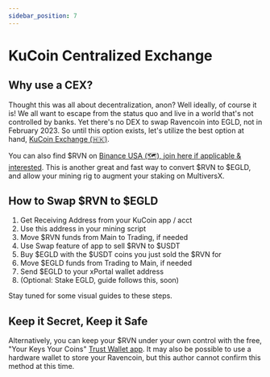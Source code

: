 ```yaml
---
sidebar_position: 7
---
```


# KuCoin Centralized Exchange

## Why use a CEX?

Thought this was all about decentralization, anon? Well ideally, of course it is! We all want to escape from the status quo and live in a world that's not controlled by banks. Yet there's no DEX to swap Ravencoin into EGLD, not in February 2023. So until this option exists, let's utilize the best option at hand, [KuCoin Exchange \(🇭🇰\)](https://www.kucoin.com/ucenter/signup?rcode=r3JHB3C&lang=en_US&utm_source=friendInvite).

You can also find $RVN on [Binance USA \(🗺️\), join here if applicable & interested](https://accounts.binance.us/en/register?ref=52116724). This is another great and fast way to convert $RVN to $EGLD, and allow your mining rig to augment your staking on MultiversX.


## How to Swap $RVN to $EGLD
1. Get Receiving Address from your KuCoin app / acct
2. Use this address in your mining script
3. Move $RVN funds from Main to Trading, if needed 
4. Use Swap feature of app to sell $RVN to $USDT
5. Buy $EGLD with the $USDT coins you just sold the $RVN for
5. Move $EGLD funds from Trading to Main, if needed
6. Send $EGLD to your xPortal wallet address
7. (Optional: Stake EGLD, guide follows this, soon)

Stay tuned for some visual guides to these steps.


## Keep it Secret, Keep it Safe

Alternatively, you can keep your $RVN under your own control with the free, "Your Keys Your Coins" [Trust Wallet app](https://trustwallet.com). It may also be possible to use a hardware wallet to store your Ravencoin, but this author cannot confirm this method at this time.